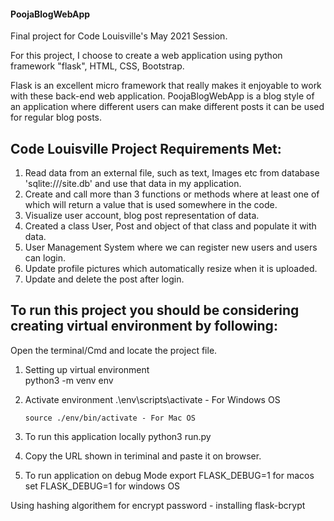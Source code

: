 #### PoojaBlogWebApp
Final project for Code Louisville's May 2021 Session.

For this project, I choose to create a web application using python framework "flask", HTML, CSS, Bootstrap.

Flask is an excellent micro framework that really makes it enjoyable to work with these back-end web application. PoojaBlogWebApp is a blog style of an application where different users can make different posts it can be used for regular blog posts. 

## Code Louisville Project Requirements Met:
1.  Read data from an external file, such as text, Images etc  from database 'sqlite:///site.db' and use that data in my application.
2.  Create and call more than 3 functions or methods where at least one of which will return a value that is used somewhere in the code.
3.  Visualize user account, blog post representation of data.
4.  Created a class User, Post and object of that class and populate it with data.
5.  User Management System where we can register new users and users can login.
6.  Update profile pictures which automatically resize when it is uploaded.
7.  Update and delete the post after login.



## To run this project you should be considering creating virtual environment by following:
Open the terminal/Cmd and locate the project file.
1.  Setting up virtual environment  
        python3 -m venv env
2.  Activate environment
        .\env\scripts\activate   - For Windows OS   
        
        source ./env/bin/activate - For Mac OS 
3.  To run this application locally 
        python3 run.py
4.  Copy the URL shown in teriminal and paste it on browser.
5.  To run application on debug Mode
        export FLASK_DEBUG=1    for macos
        set FLASK_DEBUG=1       for windows OS


Using hashing algorithem for encrypt password  - installing flask-bcrypt
